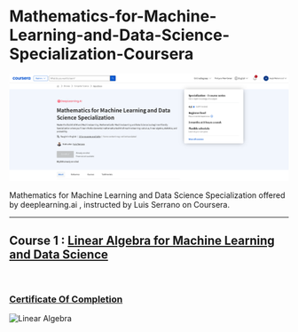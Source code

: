 # Mathematics-for-Machine-Learning-and-Data-Science-Specialization-Coursera
![title-banner](./assets/banner.png)

Mathematics for Machine Learning and Data Science Specialization offered by deeplearning.ai , instructed by Luis Serrano on Coursera.

<hr/>

## Course 1 : [Linear Algebra for Machine Learning and Data Science](https://www.coursera.org/learn/machine-learning-linear-algebra)

<br/>

### [Certificate Of Completion]([https://coursera.org/share/4dcac0c68e690f1947739cc62143dc78](https://coursera.org/share/d7743c4cc1c3529b9de17eac2498fb9b))
![Linear Algebra](./assets/C1.png)
